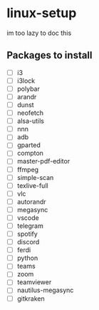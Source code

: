 # linux-setup
im too lazy to doc this

## Packages to install
- [ ] i3
- [ ] i3lock
- [ ] polybar
- [ ] arandr
- [ ] dunst
- [ ] neofetch
- [ ] alsa-utils
- [ ] nnn 
- [ ] adb 
- [ ] gparted
- [ ] compton
- [ ] master-pdf-editor
- [ ] ffmpeg
- [ ] simple-scan
- [ ] texlive-full
- [ ] vlc
- [ ] autorandr
- [ ] megasync
- [ ] vscode
- [ ] telegram
- [ ] spotify
- [ ] discord
- [ ] ferdi
- [ ] python
- [ ] teams
- [ ] zoom
- [ ] teamviewer
- [ ] nautilus-megasync
- [ ] gitkraken